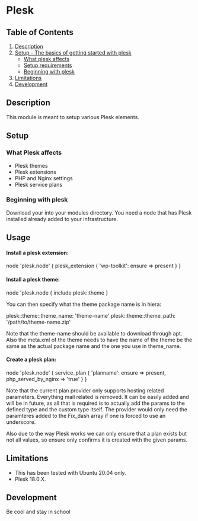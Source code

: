 # Plesk
## Table of Contents

1. [Description](#description)
1. [Setup - The basics of getting started with plesk](#setup)
    * [What plesk affects](#what-plesk-affects)
    * [Setup requirements](#setup-requirements)
    * [Beginning with plesk](#beginning-with-plesk)
1. [Limitations](#limitations)
1. [Development ](#development)

## Description

 This module is meant to setup various Plesk elements.

## Setup

### What Plesk affects

* Plesk themes
* Plesk extensions
* PHP and Nginx settings
* Plesk service plans

### Beginning with plesk

Download your into your modules directory. You need a node that has Plesk installed
already added to your infrastructure.

## Usage

#### Install a plesk extension:

  node 'plesk.node' {
  plesk_extension { 'wp-toolkit':
    ensure => present
  }
 }

#### Install a plesk theme:

 node 'plesk.node {
   include plesk::theme
 }

You can then specify what the theme package name is in hiera:

 plesk::theme::theme_name: 'theme-name'
 plesk::theme::theme_path: '/path/to/theme-name.zip'

Note that the theme-name should be available to download through apt.
Also the meta.xml of the theme needs to have the name of the theme 
be the same as the actual package name and the one you use in 
theme_name. 

#### Create a plesk plan:
node 'plesk.node' {
  service_plan { 'planname':
    ensure              => present,
    php_served_by_nginx => 'true'
  }
}

Note that the current plan provider only supports hosting related parameters. Everything mail
related is removed. It can be easily added and will be in future, as all that is required is
to actually add the params to the defined type and the custom type itself. The provider would only
need the paramteres added to the Fix_dash array if one is forced to use an underscore.

Also due to the way Plesk works we can only ensure that a plan exists but not all values, so ensure 
only confirms it is created with the given params.

## Limitations
 
 * This has been tested with Ubuntu 20.04 only.
 * Plesk 18.0.X.

## Development

 Be cool and stay in school
